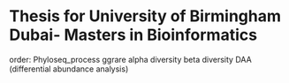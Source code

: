 # Thesis for University of Birmingham Dubai- Masters in Bioinformatics

order:
Phyloseq_process
ggrare
alpha diversity
beta diversity
DAA (differential abundance analysis)
